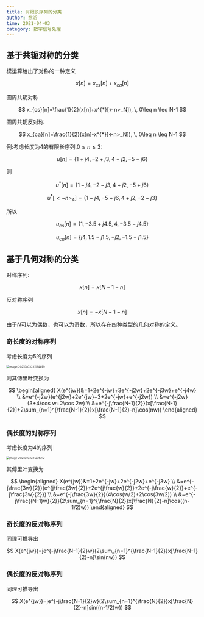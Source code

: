 ```yaml
---
title: 有限长序列的分类
author: 熊滔
time: 2021-04-03
category: 数字信号处理
---
```


## 基于共轭对称的分类

模运算给出了对称的一种定义

$$
x[n]=x_{cs}[n]+x_{ca}[n]
$$

圆周共轭对称

$$
x_{cs}[n]=\frac{1}{2}(x[n]+x^{*}[<-n>_N]), \, 0\leq n \leq N-1
$$

圆周共轭反对称

$$
x_{ca}[n]=\frac{1}{2}(x[n]-x^{*}[<-n>_N]), \, 0\leq n \leq N-1
$$


例:考虑长度为$4$的有限长序列,$0\leq n \leq 3$:

$$
u[n]=\{1+j4,-2+j3,4-j2,-5-j6\}
$$

则

$$
u^{*}[n]=\{1-j4,-2-j3,4+j2,-5+j6\}
$$

$$
u^{*}[<-n>_4]=\{1-j4,-5+j6,4+j2,-2-j3\}
$$

所以

$$
u_{cs}[n]=\{1,-3.5+j4.5,4,-3.5-j4.5\}
$$

$$
u_{ca}[n]=\{j4,1.5-j1.5,-j2,-1.5-j1.5\}
$$


## 基于几何对称的分类
对称序列:

$$
x[n]=x[N-1-n]
$$

反对称序列

$$
x[n]=-x[N-1-n]
$$

由于$N$可以为偶数，也可以为奇数，所以存在四种类型的几何对称的定义。


### 奇长度的对称序列

考虑长度为$5$的序列

<img src="https://cdn.jsdelivr.net/gh/LastKnightCoder/ImgHosting2/20210403231134.png" alt="image-20210403231134499" style="zoom:50%;" />

则其傅里叶变换为

$$
\begin{aligned}
X(e^{jw})&=1+2e^{-jw}+3e^{-j2w}+2e^{-j3w}+e^{-j4w} \\
&=e^{-j2w}(e^{j2w}+2e^{jw}+3+2e^{-jw}+e^{-j2w}) \\
&=e^{-j2w}(3+4\cos w+2\cos 2w) \\
&=e^{-j\frac{N-1}{2}}(x[\frac{N-1}{2}]+2\sum_{n=1}^{\frac{N-1}{2}}x[\frac{N-1}{2}-n]\cos(nw))
\end{aligned}
$$

### 偶长度的对称序列

考虑长度为$4$的序列

<img src="https://cdn.jsdelivr.net/gh/LastKnightCoder/ImgHosting2/20210403231236.png" alt="image-20210403231236212" style="zoom:50%;" />

其傅里叶变换为

$$
\begin{aligned}
X(e^{jw})&=1+2e^{-jw}+2e^{-j2w}+e^{-j3w} \\
&=e^{-j\frac{3w}{2}}(e^{j\frac{3w}{2}}+2e^{j\frac{w}{2}}+2e^{-j\frac{w}{2}}+e^{-j\frac{3w}{2}}) \\
&=e^{-j\frac{3w}{2}}(4\cos(w/2)+2\cos(3w/2)) \\
&=e^{-j\frac{(N-1)w}{2}}(2\sum_{n=1}^{\frac{N}{2}}x[\frac{N}{2}-n]\cos((n-1/2)w))
\end{aligned}
$$

### 奇长度的反对称序列
同理可推导出

$$
X(e^{jw})=je^{-j\frac{N-1}{2}w}(2\sum_{n=1}^{\frac{N-1}{2}}x[\frac{N-1}{2}-n]\sin(nw))
$$

### 偶长度的反对称序列

同理可推导出

$$
X(e^{jw})=je^{-j\frac{N-1}{2}w}(2\sum_{n=1}^{\frac{N}{2}}x[\frac{N}{2}-n]sin((n-1/2)w))
$$
